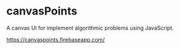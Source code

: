 # canvasPoints
A canvas UI for implement algorithmic problems using JavaScript.

https://canvaspoints.firebaseapp.com/
